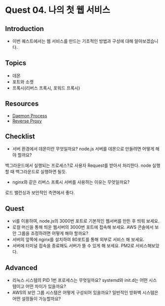 # Quest 04. 나의 첫 웹 서비스

## Introduction
* 이번 퀘스트에서는 웹 서비스를 만드는 기초적인 방법과 구성에 대해 알아보겠습니다.

## Topics
* 데몬
* 포트와 소켓
* 프록시(리버스 프록시, 포워드 프록시)

## Resources
* [Daemon Process](https://www.quora.com/What-is-a-daemon-process-in-Linux)
* [Reverse Proxy](https://www.nginx.com/resources/glossary/reverse-proxy-server/)

## Checklist
* 서버 환경에서 데몬이란 무엇일까요? node.js 서버를 데몬으로 만들려면 어떻게 해야 할까요?

백그라운드에서 실행되는 프로세스?로 사용자 Request를 받아서 처리한다. node 실행할 때 백그라운드로 실행하면 될듯.

* nginx와 같은 리버스 프록시 서버를 사용하는 이유는 무엇일까요?

로드 밸런싱과 보안적인 측면에서 좋다.

## Quest
* vi를 이용하여, node.js의 3000번 포트로 기본적인 웹서버를 만든 후 띄워 보세요.
* 로컬 머신을 통해 띄운 웹서버의 3000번 포트에 접속해 보세요. AWS 콘솔에서 보안 그룹을 조정하려면 어떻게 해야 할까요?
* 서버의 앞쪽에 nginx를 설치하여 80포트를 통해 외부로 서비스 해 보세요.
* 서버에 터미널 접속을 종료해도 서버가 뜰 수 있게 해 보세요. PM2로 서비스해보았다.
## Advanced
* 리눅스 시스템의 PID 1번 프로세스는 무엇일까요? systemd와 init.d는 어떤 시스템이고 어떤 차이가 있을까요?
* AWS의 보안 그룹 시스템은 어떻게 구성되어 있을까요? 일반적인 방화벽 시스템은 어떤 설정들이 가능할까요?
